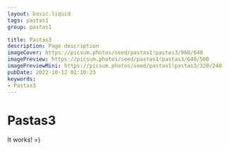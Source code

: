 ```yaml
---
layout: basic.liquid
tags: pastas1
group: pastas1

title: Pastas3
description: Page description
imageCover: https://picsum.photos/seed/pastas1!pastas3/960/640
imagePreview: https://picsum.photos/seed/pastas1!pastas3/640/560
imagePreviewMini: https://picsum.photos/seed/pastas1!pastas3/320/240
pubDate: 2022-10-12 01:10:23
keywords:
- Pastas3
---
```


# Pastas3

It works! =)
